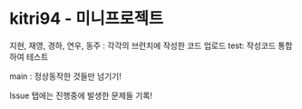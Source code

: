 # kitri94 - 미니프로젝트

지현, 재영, 경하, 연우, 동주 : 각각의 브런치에 작성한 코드 업로드
test: 작성코드 통합하여 테스트

main : 정상동작한 것들만 넘기기!

Issue 탭에는 진행중에 발생한 문제들 기록!
